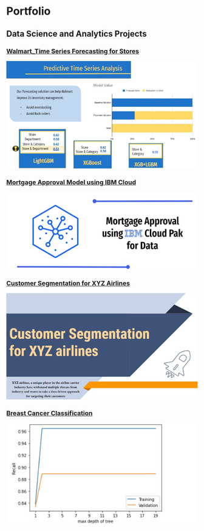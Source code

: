 # Portfolio

## Data Science and Analytics Projects
### [Walmart_Time Series Forecasting for Stores](https://github.com/p-saraswat/Walmart-M5-Forecasting-challange/blob/main/README.md)
![Walmart M5](https://github.com/p-saraswat/Walmart-M5-Forecasting-challange/blob/main/Project%201%20Walmart.jpg)

### [Mortgage Approval Model using IBM Cloud](https://github.com/p-saraswat/Mortgage-Approval-Prediction-Model-with-IBM-Cloud-Pak/blob/main/Trends%20Marketplace%20Presentation.pdf)
![Credit Risk Assessment using Random Forest](https://github.com/p-saraswat/Mortgage-Approval-Prediction-Model-with-IBM-Cloud-Pak/blob/main/Project-%20Mortgage%20Approval.jpg)

### [Customer Segmentation for XYZ Airlines](https://github.com/p-saraswat/customer_segementation_for_airline/blob/main/README.md)
![Customer Segmentation for XYZ Airlines](https://github.com/p-saraswat/customer_segementation_for_airline/blob/main/images/Project-Customer%20Segmentation%20Airline.jpg)

### [Breast Cancer Classification](https://github.com/p-saraswat/Breast_Cancer_Classification/blob/main/README.md)
![Breast Cancer Classification Final Model Recall](https://github.com/p-saraswat/Breast_Cancer_Classification/blob/main/Project%20-%20Breast%20cancer%20classification%20Recall.jpg)


